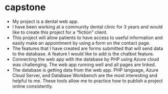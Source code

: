 # capstone
- My project is a dental web app. 
- I have been working at a community dental clinic for 3 years and would like to create this project for a “fiction” client. 
- This project will allow patients to have access to useful information and easily make an appointment by using a form on the contact page. 
- The features that I have created are forms submitted that will send data to the database. A feature I would like to add is the chatbot feature. 
- Connecting the web app with the database by PHP using Azure cloud was challenging. The web app running well and all pages are linked. 
- The database is getting data from the web app. PHP language, Azure Cloud Server, and Database Workbench are the most interesting and helpful to me. These tools allow me to practice how to publish a project online consistently.

